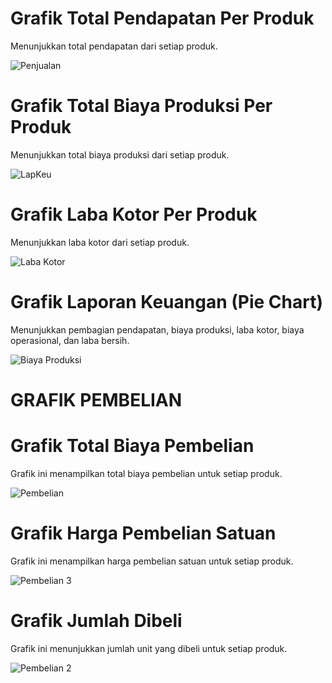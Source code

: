 # Grafik Total Pendapatan Per Produk
Menunjukkan total pendapatan dari setiap produk.

![Penjualan](https://github.com/PanduWidhianto/DataAnalisisPT-Pandu/assets/152130454/ebb93c50-1537-4f22-a2b9-5c24e0211e95)

# Grafik Total Biaya Produksi Per Produk
Menunjukkan total biaya produksi dari setiap produk.

![LapKeu](https://github.com/PanduWidhianto/DataAnalisisPT-Pandu/assets/152130454/7bd33e26-ead7-465e-92e5-cdbbde6f91ca)

# Grafik Laba Kotor Per Produk
Menunjukkan laba kotor dari setiap produk.

![Laba Kotor](https://github.com/PanduWidhianto/DataAnalisisPT-Pandu/assets/152130454/a09c7de5-72de-4500-91b3-b4793e90f8d0)

# Grafik Laporan Keuangan (Pie Chart)
Menunjukkan pembagian pendapatan, biaya produksi, laba kotor, biaya operasional, dan laba bersih.

![Biaya Produksi](https://github.com/PanduWidhianto/DataAnalisisPT-Pandu/assets/152130454/fb10c780-32f5-4e9b-a1aa-16578c45a2b6)


# GRAFIK PEMBELIAN


# Grafik Total Biaya Pembelian 
Grafik ini menampilkan total biaya pembelian untuk setiap produk.

![Pembelian](https://github.com/PanduWidhianto/DataAnalisisPT-Pandu/assets/152130454/938cf737-704e-42ce-ad1c-61da1fb6a79b)

# Grafik Harga Pembelian Satuan 
Grafik ini menampilkan harga pembelian satuan untuk setiap produk.

![Pembelian 3](https://github.com/PanduWidhianto/DataAnalisisPT-Pandu/assets/152130454/aa56d820-164f-4b1c-a2ac-094b5cc54eb6)

# Grafik Jumlah Dibeli 
Grafik ini menunjukkan jumlah unit yang dibeli untuk setiap produk.

![Pembelian 2](https://github.com/PanduWidhianto/DataAnalisisPT-Pandu/assets/152130454/b7bf24be-60df-4081-a9bd-e0fd3f100343)
